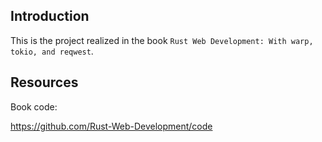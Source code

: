 ## Introduction

This is the project realized in the book `Rust Web Development: With warp, tokio, and reqwest`.

## Resources

Book code:

<https://github.com/Rust-Web-Development/code>
